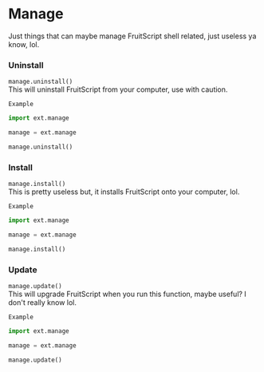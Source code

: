 # Manage

Just things that can maybe manage FruitScript shell related, just useless ya know, lol.

### Uninstall

`manage.uninstall()`  
This will uninstall FruitScript from your computer, use with caution.

``Example``

```py
import ext.manage

manage = ext.manage

manage.uninstall()
```

### Install

`manage.install()`  
This is pretty useless but, it installs FruitScript onto your computer, lol.

``Example``

```py
import ext.manage

manage = ext.manage

manage.install()
```

### Update

`manage.update()`  
This will upgrade FruitScript when you run this function, maybe useful? I don't really know lol.

``Example``

```py
import ext.manage

manage = ext.manage

manage.update()
```